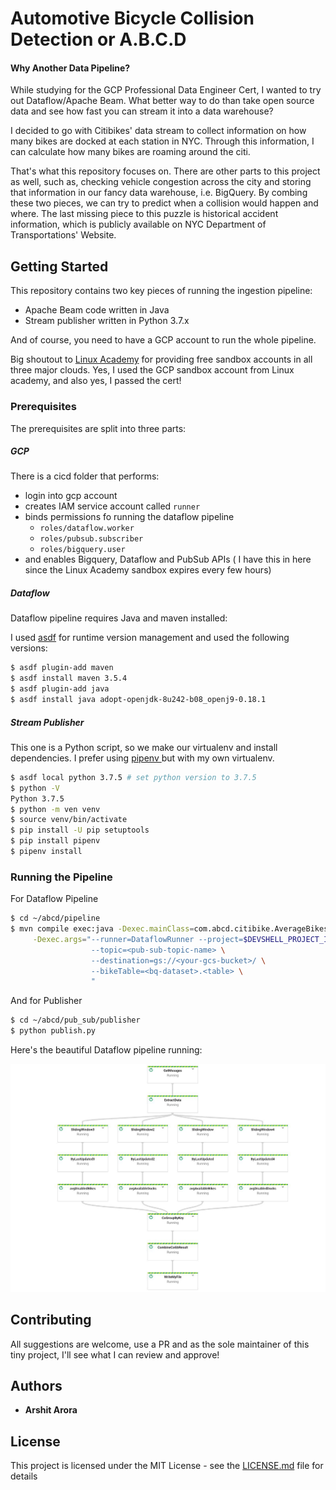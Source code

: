 # Automotive Bicycle Collision Detection or A.B.C.D

#### Why Another Data Pipeline? 

While studying for the GCP Professional Data Engineer Cert, I wanted to try out Dataflow/Apache Beam. What better way to do than take open source data and see how fast you can stream it into a data warehouse? 

I decided to go with Citibikes' data stream to collect information on how many bikes are docked at each station in NYC. Through this information, I can calculate how many bikes are roaming around the citi. 

That's what this repository focuses on. There are other parts to this project as well, such as, checking vehicle congestion across the city and storing that information in our fancy data warehouse, i.e. BigQuery. By combing these two pieces, we can try to predict when a collision would happen and where. The last missing piece to this puzzle is historical accident information, which is publicly available on NYC Department of Transportations' Website. 



## Getting Started

This repository contains two key pieces of running the ingestion pipeline:

* Apache Beam code written in Java
* Stream publisher written in Python 3.7.x

And of course, you need to have a GCP account to run the whole pipeline. 

Big shoutout to <a href="https://linuxacademy.com/"> Linux Academy</a> for providing free sandbox accounts in all three major clouds. Yes, I used the GCP sandbox account from Linux academy, and also yes, I passed the cert! 

### Prerequisites

The prerequisites are split into three parts:

##### GCP 

There is a cicd folder that performs:

* login into gcp account
* creates IAM service account called ```runner``` 
* binds permissions fo running the dataflow pipeline
  * ```roles/dataflow.worker```
  * ```roles/pubsub.subscriber```
  * ```roles/bigquery.user```
* and enables Bigquery, Dataflow and PubSub APIs ( I have this in here since the Linux Academy sandbox expires every few hours)

##### Dataflow 

Dataflow pipeline requires Java and maven installed:

I used <a href="https://github.com/asdf-vm/asdf">asdf</a> for runtime version management and used the following versions:

```bash
$ asdf plugin-add maven
$ asdf install maven 3.5.4
$ asdf plugin-add java 
$ asdf install java adopt-openjdk-8u242-b08_openj9-0.18.1
```

##### Stream Publisher

This one is a Python script, so we make our virtualenv and install dependencies. I prefer using <a href="https://pypi.org/project/pipenv/"> pipenv </a> but with my own virtualenv. 

```bash
$ asdf local python 3.7.5 # set python version to 3.7.5
$ python -V 
Python 3.7.5
$ python -m ven venv
$ source venv/bin/activate
$ pip install -U pip setuptools
$ pip install pipenv
$ pipenv install
```



### Running the Pipeline

For Dataflow Pipeline

```bash
$ cd ~/abcd/pipeline
$ mvn compile exec:java -Dexec.mainClass=com.abcd.citibike.AverageBikes \
     -Dexec.args="--runner=DataflowRunner --project=$DEVSHELL_PROJECT_ID \
                  --topic=<pub-sub-topic-name> \
                  --destination=gs://<your-gcs-bucket>/ \
                  --bikeTable=<bq-dataset>.<table> \
                  " 
```

And for Publisher

```bash
$ cd ~/abcd/pub_sub/publisher
$ python publish.py
```

Here's the beautiful Dataflow pipeline running:

![Pipeline](https://github.com/aarora08/ABCD/blob/master/static/2020-05-23%2012.13.30.jpg)

## Contributing

All suggestions are welcome, use a PR and as the sole maintainer of this tiny project, I'll see what I can review and approve!

## Authors

* **Arshit Arora**

## License

This project is licensed under the MIT License - see the [LICENSE.md](LICENSE.md) file for details

